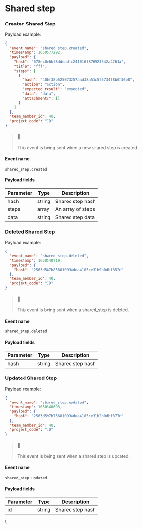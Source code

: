 # Shared step

### Created Shared Step

Payload example:

```json
{
  "event_name": "shared_step.created",
  "timestamp": 1650577292,
  "payload": {
    "hash": "678ec0e6bf8ddeadfc241016f876923542a4761a",
    "title": "fff",
    "steps": [
      {
        "hash": "40bf38b525073257aad38a51c5f5734f8b0f30b8",
        "action": "action",
        "expected_result": "expected",
        "data": "data",
        "attachments": []
      }
    ]
  },
  "team_member_id": 40,
  "project_code": "ID"
}
```

> #### 📘
>
> This event is being sent when a new shared step is created.

#### Event name

`shared_step.created`

#### Payload fields

| Parameter | Type   | Description       |
| --------- | ------ | ----------------- |
| hash      | string | Shared step hash  |
| steps     | array  | An array of steps |
| data      | string | Shared step data  |

### Deleted Shared Step

Payload example:

```json
{
  "event_name": "shared_step.deleted",
  "timestamp": 1650540719,
  "payload": {
    "hash": "2563d587b856810934dea4185ce31b9b0dbf352c"
  },
  "team_member_id": 40,
  "project_code": "ID"
}
```

> #### 📘
>
> This event is being sent when a shared\_step is deleted.

#### Event name

`shared_step.deleted`

#### Payload fields

| Parameter | Type   | Description      |
| --------- | ------ | ---------------- |
| hash      | string | Shared step hash |

### Updated Shared Step

Payload example:

```json
{
  "event_name": "shared_step.updated",
  "timestamp": 1650540693,
  "payload": {
    "hash": "2563d597b756810934dea4185ce31b2b0dbf377c"
  },
  "team_member_id": 40,
  "project_code": "ID"
}
```

> #### 📘
>
> This event is being sent when a shared step is updated.

#### Event name

`shared_step.updated`

#### Payload fields

| Parameter | Type   | Description      |
| --------- | ------ | ---------------- |
| id        | string | Shared step hash |

\
